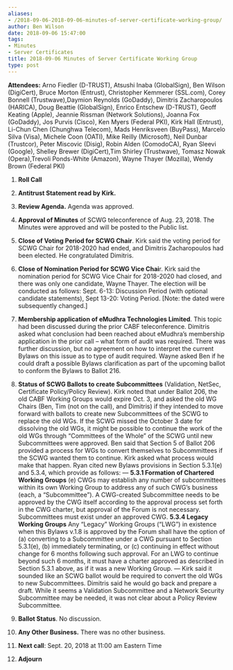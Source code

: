 ```yaml
---
aliases:
- /2018-09-06-2018-09-06-minutes-of-server-certificate-working-group/
author: Ben Wilson
date: 2018-09-06 15:47:00
tags:
- Minutes
- Server Certificates
title: 2018-09-06 Minutes of Server Certificate Working Group
type: post
---
```


**Attendees:** Arno Fiedler (D-TRUST), Atsushi Inaba (GlobalSign), Ben Wilson (DigiCert), Bruce Morton (Entrust), Christopher Kemmerer (SSL.com), Corey Bonnell (Trustwave),Daymion Reynolds (GoDaddy), Dimitris Zacharopoulos (HARICA), Doug Beattie (GlobalSign), Enrico Entschew (D-TRUST), Geoff Keating (Apple), Jeannie Rissman (Network Solutions), Joanna Fox (GoDaddy), Jos Purvis (Cisco), Ken Myers (Federal PKI), Kirk Hall (Entrust), Li-Chun Chen (Chunghwa Telecom), Mads Henriksveen (BuyPass), Marcelo Silva (Visa), Michele Coon (OATI), Mike Reilly (Microsoft), Neil Dunbar (Trustcor), Peter Miscovic (Disig), Robin Alden (ComodoCA), Ryan Sleevi (Google), Shelley Brewer (DigiCert),Tim Shirley (Trustwave), Tomasz Nowak (Opera),Trevoli Ponds-White (Amazon), Wayne Thayer (Mozilla), Wendy Brown (Federal PKI)

1. **Roll Call**

1. **Antitrust Statement read by Kirk.**

1. **Review Agenda.** Agenda was approved.

1. **Approval of Minutes** of SCWG teleconference of Aug. 23, 2018. The Minutes were approved and will be posted to the Public list.

1. **Close of Voting Period for SCWG Chair**. Kirk said the voting period for SCWG Chair for 2018-2020 had ended, and Dimitris Zacharopoulos had been elected. He congratulated Dimitris.

1. **Close of Nomination Period for SCWG Vice Chai**r. Kirk said the nomination period for SCWG Vice Chair for 2018-2020 had closed, and there was only one candidate, Wayne Thayer. The election will be conducted as follows: Sept. 6-13: Discussion Period (with optional candidate statements), Sept 13-20: Voting Period. \[Note: the dated were subsequently changed.\]

1. **Membership application of eMudhra Technologies Limited**. This topic had been discussed during the prior CABF teleconference. Dimitris asked what conclusion had been reached about eMudhra’s membership application in the prior call – what form of audit was required. There was further discussion, but no agreement on how to interpret the current Bylaws on this issue as to type of audit required. Wayne asked Ben if he could draft a possible Bylaws clarification as part of the upcoming ballot to conform the Bylaws to Ballot 216.

1. **Status of SCWG Ballots to create Subcommittees** (Validation, NetSec, Certificate Policy/Policy Review). Kirk noted that under Ballot 206, the old CABF Working Groups would expire Oct. 3, and asked the old WG Chairs (Ben, Tim (not on the call), and Dimitris) if they intended to move forward with ballots to create new Subcommittees of the SCWG to replace the old WGs. If the SCWG missed the October 3 date for dissolving the old WGs, it might be possible to continue the work of the old WGs through “Committees of the Whole” of the SCWG until new Subcommittees were approved.
   Ben said that Section 5 of Ballot 206 provided a process for WGs to convert themselves to Subcommittees if the SCWG wanted them to continue. Kirk asked what process would make that happen. Ryan cited new Bylaws provisions in Section 5.3.1(e) and 5.3.4, which provide as follows:
   —
   **5.3.1 Formation of Chartered Working Groups**
   (e) CWGs may establish any number of subcommittees within its own Working Group to address any of such CWG’s business (each, a “Subcommittee”). A CWG-created Subcommittee needs to be approved by the CWG itself according to the approval process set forth in the CWG charter, but approval of the Forum is not necessary. Subcommittees must exist under an approved CWG.
   **5.3.4 Legacy Working Groups**
   Any “Legacy” Working Groups (“LWG”) in existence when this Bylaws v.1.8 is approved by the Forum shall have the option of (a) converting to a Subcommittee under a CWG pursuant to Section 5.3.1(e), (b) immediately terminating, or (c) continuing in effect without change for 6 months following such approval. For an LWG to continue beyond such 6 months, it must have a charter approved as described in Section 5.3.1 above, as if it was a new Working Group.
   —
   Kirk said it sounded like an SCWG ballot would be required to convert the old WGs to new Subcommittees. Dimitris said he would go back and prepare a draft. While it seems a Validation Subcommittee and a Network Security Subcommittee may be needed, it was not clear about a Policy Review Subcommittee.

1. **Ballot Status**. No discussion.

1. **Any Other Business.** There was no other business.

1. **Next call**: Sept. 20, 2018 at 11:00 am Eastern Time

1. **Adjourn**